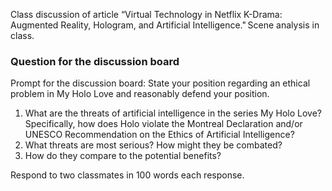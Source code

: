 Class discussion of article “Virtual Technology in Netflix K-Drama: Augmented Reality, Hologram, and Artificial Intelligence." Scene analysis in class. 
### Question for the discussion board
Prompt for the discussion board: State your position regarding an ethical problem in My Holo Love and reasonably defend your position. 
1. What are the threats of artificial intelligence in the series My Holo Love? Specifically, how does Holo violate the Montreal Declaration and/or UNESCO Recommendation on the Ethics of Artificial Intelligence?
2. What threats are most serious? How might they be combated?
3. How do they compare to the potential benefits?

Respond to two classmates in 100 words each response.
